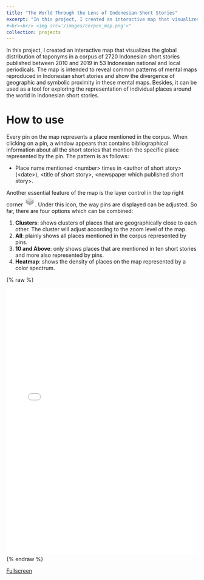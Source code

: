 ```yaml
---
title: "The World Through the Lens of Indonesian Short Stories"
excerpt: "In this project, I created an interactive map that visualizes the global distribution of toponyms in a corpus of 2720 Indonesian short stories published between 2010 and 2019 in 53 Indonesian national and local periodicals. The map is intended to reveal common patterns of mental maps reproduced in Indonesian short stories and show the divergence of geographic and symbolic proximity in these mental maps. Besides, it can be used as a tool for exploring the representation of individual places around the world in Indonesian short stories."
#<br><br/> <img src='/images/cerpen_map.png'>"
collection: projects
---
```


In this project, I created an interactive map that visualizes the global distribution of toponyms in a corpus of 2720 Indonesian short stories published between 2010 and 2019 in 53 Indonesian national and local periodicals. The map is intended to reveal common patterns of mental maps reproduced in Indonesian short stories and show the divergence of geographic and symbolic proximity in these mental maps. Besides, it can be used as a tool for exploring the representation of individual places around the world in Indonesian short stories.

How to use
======
Every pin on the map represents a place mentioned in the corpus. When clicking on a pin, a window appears that contains bibliographical information about all the short stories that mention the specific place represented by the pin. The pattern is as follows:

* Place name mentioned \<number\> times in \<author of short story\> (\<date\>), \<title of short story\>, \<newspaper which published short story\>.

Another essential feature of the map is the layer control in the top right corner <img src='/images/layer_control.png'>. Under this icon, the way pins are displayed can be adjusted. So far, there are four options which can be combined:

1. **Clusters**: shows clusters of places that are geographically close to each other. The cluster will adjust according to the zoom level of the map.
2. **All**: plainly shows all places mentioned in the corpus represented by pins.
3. **10 and Above**: only shows places that are mentioned in ten short stories and more also represented by pins.
4. **Heatmap**: shows the density of places on the map represented by a color spectrum.


{% raw %}
<div class="full-height">
<iframe src="/projects/cerpen_map_file" width="100%" height="700" frameborder="0"></iframe>
</div>
{% endraw %}

[Fullscreen](/projects/cerpen_map_file)

